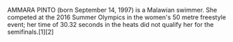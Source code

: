 AMMARA PINTO (born September 14, 1997) is a Malawian swimmer. She competed at the 2016 Summer Olympics in the women's 50 metre freestyle event; her time of 30.32 seconds in the heats did not qualify her for the semifinals.[1][2]
